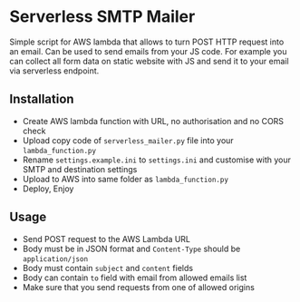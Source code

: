 # Serverless SMTP Mailer

Simple script for AWS lambda that allows to turn POST HTTP request into an email. Can be used to send emails from your JS code. For example you can collect all form data on static website with JS and send it to your email via serverless endpoint.

## Installation

- Create AWS lambda function with URL, no authorisation and no CORS check
- Upload copy code of `serverless_mailer.py` file into your `lambda_function.py`
- Rename `settings.example.ini` to `settings.ini` and customise with your SMTP and destination settings
- Upload to AWS into same folder as `lambda_function.py`
- Deploy, Enjoy

## Usage

- Send POST request to the AWS Lambda URL
- Body must be in JSON format and `Content-Type` should be `application/json`
- Body must contain `subject` and `content` fields
- Body can contain `to` field with email from allowed emails list
- Make sure that you send requests from one of allowed origins
